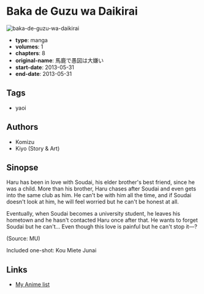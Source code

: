 # Baka de Guzu wa Daikirai

![baka-de-guzu-wa-daikirai](https://cdn.myanimelist.net/images/manga/2/168426.jpg)

-   **type**: manga
-   **volumes**: 1
-   **chapters**: 8
-   **original-name**: 馬鹿で愚図は大嫌い
-   **start-date**: 2013-05-31
-   **end-date**: 2013-05-31

## Tags

-   yaoi

## Authors

-   Komizu
-   Kiyo (Story & Art)

## Sinopse

Haru has been in love with Soudai, his elder brother's best friend, since he was a child. More than his brother, Haru chases after Soudai and even gets into the same club as him. He can't be with him all the time, and if Soudai doesn't look at him, he will feel worried but he can't be honest at all.

Eventually, when Soudai becomes a university student, he leaves his hometown and he hasn't contacted Haru once after that. He wants to forget Soudai but he can't... Even though this love is painful but he can't stop it―?

(Source: MU)

Included one-shot: Kou Miete Junai

## Links

-   [My Anime list](https://myanimelist.net/manga/70937/Baka_de_Guzu_wa_Daikirai)
